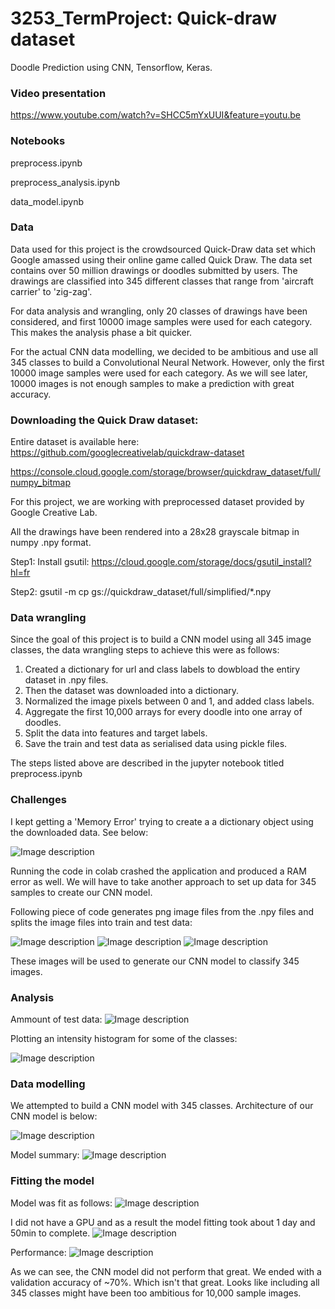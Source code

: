 # 3253_TermProject: Quick-draw dataset

Doodle Prediction using CNN, Tensorflow, Keras.

### Video presentation
https://www.youtube.com/watch?v=SHCC5mYxUUI&feature=youtu.be

### Notebooks
preprocess.ipynb

preprocess_analysis.ipynb

data_model.ipynb

### Data
Data used for this project is the crowdsourced Quick-Draw data set which Google amassed using their online game called Quick Draw. The data set contains over 50 million drawings or doodles submitted by users. The drawings are classified into 345 different classes that range from 'aircraft carrier' to 'zig-zag'. 

For data analysis and wrangling, only 20 classes of drawings have been considered, and first 10000 image samples were used for each category. This makes the analysis phase a bit quicker. 

For the actual CNN data modelling, we decided to be ambitious and use all 345 classes to build a Convolutional Neural Network. However, only the first 10000 image samples were used for each category. As we will see later, 10000 images is not enough samples to make a prediction with great accuracy. 

### Downloading the Quick Draw dataset: 
 Entire dataset is available here: 
  https://github.com/googlecreativelab/quickdraw-dataset
  
  https://console.cloud.google.com/storage/browser/quickdraw_dataset/full/numpy_bitmap
  
  For this project, we are working with preprocessed dataset provided by Google Creative Lab.
  
  All the drawings have been rendered into a 28x28 grayscale bitmap in numpy .npy format. 
  

Step1: Install gsutil:  https://cloud.google.com/storage/docs/gsutil_install?hl=fr

Step2: gsutil -m cp gs://quickdraw_dataset/full/simplified/*.npy

### Data wrangling

Since the goal of this project is to build a CNN model using all 345 image classes, the data wrangling steps to achieve this were as follows: 
1) Created a dictionary for url and class labels to dowbload the entiry dataset in .npy files. 
2) Then the dataset was downloaded into a dictionary. 
3) Normalized the image pixels between 0 and 1, and added class labels. 
4) Aggregate the first 10,000 arrays for every doodle into one array of doodles. 
5) Split the data into features and target labels. 
6) Save the train and test data as serialised data using pickle files. 

The steps listed above are described in the jupyter notebook titled preprocess.ipynb

### Challenges

I kept getting a 'Memory Error' trying to create a a dictionary object using the downloaded data. See below: 

![Image description](https://github.com/npsquared/3253_TermProject/blob/master/images/MemoryError.PNG)

Running the code in colab crashed the application and produced a RAM error as well. We will have to take another approach to set up data for 345 samples to create our CNN model. 

Following piece of code generates png image files from the .npy files and splits the image files into train and test data:

![Image description](https://github.com/npsquared/3253_TermProject/blob/master/images/Code1.PNG)
![Image description](https://github.com/npsquared/3253_TermProject/blob/master/images/train_set.PNG)
![Image description](https://github.com/npsquared/3253_TermProject/blob/master/images/test_set.PNG)

These images will be used to generate our CNN model to classify 345 images. 

### Analysis

Ammount of test data:
![Image description](https://github.com/npsquared/3253_TermProject/blob/master/images/amt_test_data.PNG)

Plotting an intensity histogram for some of the classes:

![Image description](https://github.com/npsquared/3253_TermProject/blob/master/images/intensity_histogram.PNG)

### Data modelling

We attempted to build a CNN model with 345 classes. Architecture of our CNN model is below:

![Image description](https://github.com/npsquared/3253_TermProject/blob/master/images/cnn_architecture.PNG)

Model summary:
![Image description](https://github.com/npsquared/3253_TermProject/blob/master/images/model_summary.PNG)

### Fitting the model

Model was fit as follows:
![Image description](https://github.com/npsquared/3253_TermProject/blob/master/images/model_fit.PNG)

I did not have a GPU and as a result the model fitting took about 1 day and 50min to complete.
![Image description](https://github.com/npsquared/3253_TermProject/blob/master/images/model_epoch.PNG)

Performance:
![Image description](https://github.com/npsquared/3253_TermProject/blob/master/images/model_plot.PNG)

As we can see, the CNN model did not perform that great. We ended with a validation accuracy of ~70%. Which isn't that great. Looks like including all 345 classes might have been too ambitious for 10,000 sample images. 
